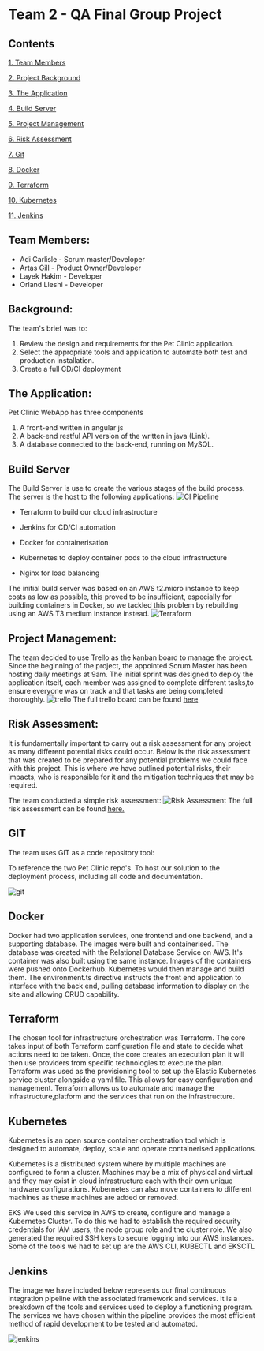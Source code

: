 # Team 2 - QA Final Group Project 

## Contents
[1. Team Members](#team-members)

[2. Project Background](#background)

[3. The Application](#the-application)

[4. Build Server](#build-server)

[5. Project Management](#project-management)

[6. Risk Assessment](#risk-assessment)

[7. Git](#git)

[8. Docker](#docker)

[9. Terraform](#terraform)

[10. Kubernetes](#kubernetes)

[11. Jenkins](#jenkins)

## Team Members:
* Adi Carlisle - Scrum master/Developer
* Artas Gill - Product Owner/Developer
* Layek Hakim - Developer
* Orland Lleshi - Developer


## Background:
The team's brief was to:
1. Review the design and requirements for the Pet Clinic application.
2. Select the appropriate tools and application to automate both test and production installation.
3. Create a full CD/CI deployment

## The Application:
Pet Clinic WebApp has three components
1. A front-end written in angular js 
2. A back-end restful API version of the written in java (Link). 
3. A database connected to the back-end, running on MySQL.

## Build Server
The Build Server is use to create the various stages of the build process. The server is the host to the following applications:
![CI Pipeline](images/Correct-CI-Pipeline-Diagram.png)

- Terraform to build our cloud infrastructure

- Jenkins for CD/CI automation

- Docker for containerisation

- Kubernetes to deploy container pods to the cloud infrastructure 

- Nginx for load balancing


The initial build server was based on an AWS t2.micro instance to keep costs as low as possible, this proved to be insufficient, especially for building containers in Docker, so we tackled this problem by rebuilding using an AWS T3.medium instance instead.
![Terraform](images/Terraform.png)

## Project Management:
The team decided to use Trello as the kanban board to manage the project. Since the beginning of the project, the appointed Scrum Master has been hosting daily meetings at 9am. The initial sprint was designed to deploy the application itself, each member was assigned to complete different tasks,to ensure everyone was on track and that tasks are being completed thoroughly.
![trello](images/trello.png)
The full trello board can be found [here](https://trello.com/b/AToVlk0R/group-project) 

## Risk Assessment:
It is fundamentally important to carry out a risk assessment for any project as many different potential risks could occur. Below is the risk assessment that was created to be prepared for any potential problems we could face with this project. This is where we have outlined potential risks, their impacts, who is responsible for it and the mitigation techniques that may be required. 

The team conducted a simple risk assessment:
![Risk Assessment](images/riskassess.png)
The full risk assessment can be found [here.](https://docs.google.com/spreadsheets/d/1y8_6TKX1bgOXZmLeAeGyb0GnfeRtMTwjUdh6LXgdtLs/edit?usp=sharing)


## GIT
The team uses GIT as a code repository tool:

To reference the two Pet Clinic repo's.
To host our solution to the deployment process, including all code and documentation.

![git](images/GIT-Branch-Diagram.svg) 


## Docker 
Docker had two application services, one frontend and one backend, and a supporting database. The images were built and containerised. The database was created with the Relational Database Service on AWS. It's container was also built using the same instance. Images of the containers were pushed onto Dockerhub. Kubernetes would then manage and build them. The environment.ts directive instructs the front end application to interface with the back end, pulling database information to display on the site and allowing CRUD capability.


## Terraform
The chosen tool for infrastructure orchestration was Terraform. The core takes input of both Terraform configuration file and state to decide what actions need to be taken. Once, the core creates an execution plan it will then use providers from specific technologies to execute the plan. Terraform was used as the provisioning tool to set up the Elastic Kubernetes service cluster alongside a yaml file. This allows for easy configuration and management. Terraform allows us to automate and manage the infrastructure,platform and the services that run on the infrastructure.

## Kubernetes

Kubernetes is an open source container orchestration tool which is designed to automate, deploy, scale and operate containerised applications.

Kubernetes is a distributed system where by multiple machines are configured to form a cluster. Machines may be a mix of physical and virtual and they may exist in cloud infrastructure each with their own unique hardware configurations. Kubernetes can also  move containers to different machines as these machines are added or removed.

EKS
We used this service in AWS to create, configure and manage a Kubernetes Cluster. To do this we had to
establish the required security credentials for IAM users, the node group role and the cluster role. We also generated the required SSH keys to secure logging into our AWS instances. Some of the tools we had to set up are the AWS CLI, KUBECTL and EKSCTL


## Jenkins
The image we have included below represents our final continuous integration pipeline with the associated framework and services. It is a breakdown of the tools and services used to deploy a functioning program. The services we have chosen within the pipeline provides the most efficient method of rapid development to be tested and automated.

![jenkins](images/jenkins-group.png)